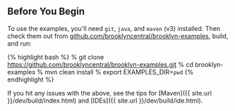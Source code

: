 ## Before You Begin

To use the examples, you'll need ``git``, ``java``, and ``maven`` (v3) installed.
Then check them out from [github.com/brooklyncentral/brooklyn-examples](https://github.com/brooklyncentral/brooklyn-examples),
build, and run:

{% highlight bash %}
% git clone https://github.com/brooklyncentral/brooklyn-examples.git
% cd brooklyn-examples
% mvn clean install
% export EXAMPLES_DIR=`pwd`
{% endhighlight %}

If you hit any issues with the above, see the tips
for [Maven]({{ site.url }}/dev/build/index.html) and
[IDEs]({{ site.url }}/dev/build/ide.html).

